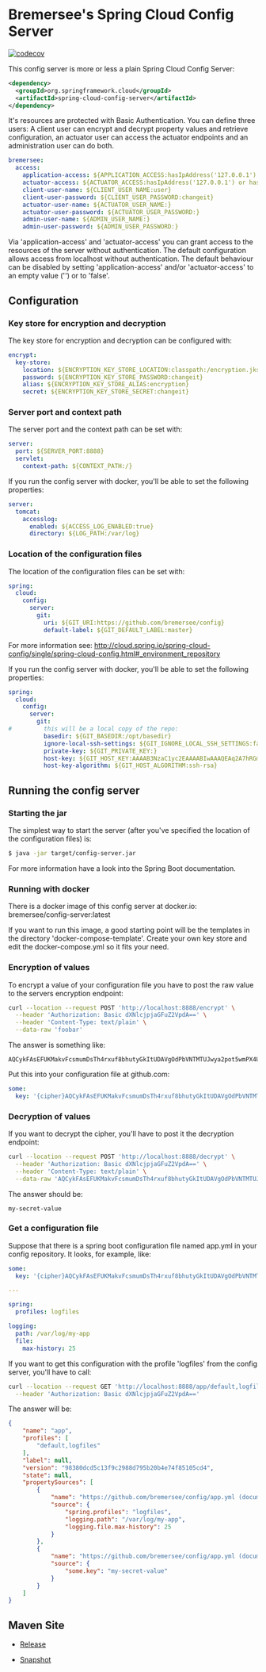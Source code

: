 # Bremersee's Spring Cloud Config Server

[![codecov](https://codecov.io/gh/bremersee/config-server/branch/develop/graph/badge.svg)](https://codecov.io/gh/bremersee/config-server)

This config server is more or less a plain Spring Cloud Config Server:

```xml
<dependency>
  <groupId>org.springframework.cloud</groupId>
  <artifactId>spring-cloud-config-server</artifactId>
</dependency>
```

It's resources are protected with Basic Authentication. You can define three users: 
A client user can encrypt and decrypt property values and retrieve configuration,
an actuator user can access the actuator endpoints and an administration user can do both.

```yaml
bremersee:
  access:
    application-access: ${APPLICATION_ACCESS:hasIpAddress('127.0.0.1') or hasIpAddress('::1')}
    actuator-access: ${ACTUATOR_ACCESS:hasIpAddress('127.0.0.1') or hasIpAddress('::1')}
    client-user-name: ${CLIENT_USER_NAME:user}
    client-user-password: ${CLIENT_USER_PASSWORD:changeit}
    actuator-user-name: ${ACTUATOR_USER_NAME:}
    actuator-user-password: ${ACTUATOR_USER_PASSWORD:}
    admin-user-name: ${ADMIN_USER_NAME:}
    admin-user-password: ${ADMIN_USER_PASSWORD:}
```

Via 'application-access' and 'actuator-access' you can grant access to the resources of the server 
without authentication. The default configuration allows access from localhost without authentication.
The default behaviour can be disabled by setting 'application-access' and/or 'actuator-access' to an
empty value ('') or to 'false'.

## Configuration

### Key store for encryption and decryption

The key store for encryption and decryption can be configured with:

```yaml
encrypt:
  key-store:
    location: ${ENCRYPTION_KEY_STORE_LOCATION:classpath:/encryption.jks}
    password: ${ENCRYPTION_KEY_STORE_PASSWORD:changeit}
    alias: ${ENCRYPTION_KEY_STORE_ALIAS:encryption}
    secret: ${ENCRYPTION_KEY_STORE_SECRET:changeit}
```

### Server port and context path

The server port and the context path can be set with:

```yaml
server:
  port: ${SERVER_PORT:8888}
  servlet:
    context-path: ${CONTEXT_PATH:/}
```

If you run the config server with docker, you'll be able to set the following properties:

```yaml
server:
  tomcat:
    accesslog:
      enabled: ${ACCESS_LOG_ENABLED:true}
      directory: ${LOG_PATH:/var/log}
```

### Location of the configuration files

The location of the configuration files can be set with:

```yaml
spring:
  cloud:
    config:
      server:
        git:
          uri: ${GIT_URI:https://github.com/bremersee/config}
          default-label: ${GIT_DEFAULT_LABEL:master}
```

For more information see: 
http://cloud.spring.io/spring-cloud-config/single/spring-cloud-config.html#_environment_repository

If you run the config server with docker, you'll be able to set the following properties:

```yaml
spring:
  cloud:
    config:
      server:
        git:
#         this will be a local copy of the repo:
          basedir: ${GIT_BASEDIR:/opt/basedir}
          ignore-local-ssh-settings: ${GIT_IGNORE_LOCAL_SSH_SETTINGS:false}
          private-key: ${GIT_PRIVATE_KEY:}
          host-key: ${GIT_HOST_KEY:AAAAB3NzaC1yc2EAAAABIwAAAQEAq2A7hRGmdnm9tUDbO9IDSwBK6TbQa+PXYPCPy6rbTrTtw7PHkccKrpp0yVhp5HdEIcKr6pLlVDBfOLX9QUsyCOV0wzfjIJNlGEYsdlLJizHhbn2mUjvSAHQqZETYP81eFzLQNnPHt4EVVUh7VfDESU84KezmD5QlWpXLmvU31/yMf+Se8xhHTvKSCZIFImWwoG6mbUoWf9nzpIoaSjB+weqqUUmpaaasXVal72J+UX2B+2RPW3RcT0eOzQgqlJL3RKrTJvdsjE3JEAvGq3lGHSZXy28G3skua2SmVi/w4yCE6gbODqnTWlg7+wC604ydGXA8VJiS5ap43JXiUFFAaQ==}
          host-key-algorithm: ${GIT_HOST_ALGORITHM:ssh-rsa}
```

## Running the config server

### Starting the jar

The simplest way to start the server (after you've specified the location of the configuration 
files) is:

```bash
$ java -jar target/config-server.jar
```

For more information have a look into the Spring Boot documentation.

### Running with docker

There is a docker image of this config server at docker.io: bremersee/config-server:latest

If you want to run this image, a good starting point will be the templates in the directory 
'docker-compose-template'. Create your own key store and edit the docker-compose.yml so it fits
your need.

### Encryption of values

To encrypt a value of your configuration file you have to post the raw value to the servers 
encryption endpoint:

```bash
curl --location --request POST 'http://localhost:8888/encrypt' \
  --header 'Authorization: Basic dXNlcjpjaGFuZ2VpdA==' \
  --header 'Content-Type: text/plain' \
  --data-raw 'foobar'
```

The answer is something like:

```
AQCykFAsEFUKMakvFcsmumDsTh4rxuf8bhutyGkItUDAVgOdPbVNTMTUJwya2pot5wmPX4UEXhCShQ+aDu42CMQz4ap78QP7fdcruQYAbimbhGDmL9voyhNDCYQ6ywUQTXj8VfVo+KOL/LtQymoWljhhFHmzsXEG/cojvh0jpYKthPidWOpcmS10uMvrMgPQn9sCGGB/L1EBQjQsMGV+QnQHPn7dRhbmIlm6BJnOyrQPyUv+mqBLQEGoWxSBkm9TQPSyMHW926qpkL5gVHXzV/TDMbY3T5Te4eqv23QKTyuKMJ6usROsG1BJ1WH+fXTSt4gJtA2xJUm7DSIJfiUM0GkDqJ5A9S5uiHj0g9CptP4sXSK0HNnOiakVXU7SGEc4byA=
```

Put this into your configuration file at github.com:

```yaml
some:
  key: '{cipher}AQCykFAsEFUKMakvFcsmumDsTh4rxuf8bhutyGkItUDAVgOdPbVNTMTUJwya2pot5wmPX4UEXhCShQ+aDu42CMQz4ap78QP7fdcruQYAbimbhGDmL9voyhNDCYQ6ywUQTXj8VfVo+KOL/LtQymoWljhhFHmzsXEG/cojvh0jpYKthPidWOpcmS10uMvrMgPQn9sCGGB/L1EBQjQsMGV+QnQHPn7dRhbmIlm6BJnOyrQPyUv+mqBLQEGoWxSBkm9TQPSyMHW926qpkL5gVHXzV/TDMbY3T5Te4eqv23QKTyuKMJ6usROsG1BJ1WH+fXTSt4gJtA2xJUm7DSIJfiUM0GkDqJ5A9S5uiHj0g9CptP4sXSK0HNnOiakVXU7SGEc4byA='
```

### Decryption of values

If you want to decrypt the cipher, you'll have to post it the decryption endpoint:

```bash
curl --location --request POST 'http://localhost:8888/decrypt' \
  --header 'Authorization: Basic dXNlcjpjaGFuZ2VpdA==' \
  --header 'Content-Type: text/plain' \
  --data-raw 'AQCykFAsEFUKMakvFcsmumDsTh4rxuf8bhutyGkItUDAVgOdPbVNTMTUJwya2pot5wmPX4UEXhCShQ+aDu42CMQz4ap78QP7fdcruQYAbimbhGDmL9voyhNDCYQ6ywUQTXj8VfVo+KOL/LtQymoWljhhFHmzsXEG/cojvh0jpYKthPidWOpcmS10uMvrMgPQn9sCGGB/L1EBQjQsMGV+QnQHPn7dRhbmIlm6BJnOyrQPyUv+mqBLQEGoWxSBkm9TQPSyMHW926qpkL5gVHXzV/TDMbY3T5Te4eqv23QKTyuKMJ6usROsG1BJ1WH+fXTSt4gJtA2xJUm7DSIJfiUM0GkDqJ5A9S5uiHj0g9CptP4sXSK0HNnOiakVXU7SGEc4byA='
```

The answer should be:

```
my-secret-value
```

### Get a configuration file

Suppose that there is a spring boot configuration file named app.yml in your config repository.
It looks, for example, like:

```yaml
some:
  key: '{cipher}AQCykFAsEFUKMakvFcsmumDsTh4rxuf8bhutyGkItUDAVgOdPbVNTMTUJwya2pot5wmPX4UEXhCShQ+aDu42CMQz4ap78QP7fdcruQYAbimbhGDmL9voyhNDCYQ6ywUQTXj8VfVo+KOL/LtQymoWljhhFHmzsXEG/cojvh0jpYKthPidWOpcmS10uMvrMgPQn9sCGGB/L1EBQjQsMGV+QnQHPn7dRhbmIlm6BJnOyrQPyUv+mqBLQEGoWxSBkm9TQPSyMHW926qpkL5gVHXzV/TDMbY3T5Te4eqv23QKTyuKMJ6usROsG1BJ1WH+fXTSt4gJtA2xJUm7DSIJfiUM0GkDqJ5A9S5uiHj0g9CptP4sXSK0HNnOiakVXU7SGEc4byA='

---

spring:
  profiles: logfiles

logging:
  path: /var/log/my-app
  file:
    max-history: 25
```

If you want to get this configuration with the profile 'logfiles' from the config server, you'll
have to call:

```bash
curl --location --request GET 'http://localhost:8888/app/default,logfiles' \
  --header 'Authorization: Basic dXNlcjpjaGFuZ2VpdA=='
```

The answer will be:

```json
{
    "name": "app",
    "profiles": [
        "default,logfiles"
    ],
    "label": null,
    "version": "98380dcd5c13f9c2988d795b20b4e74f85105cd4",
    "state": null,
    "propertySources": [
        {
            "name": "https://github.com/bremersee/config/app.yml (document #1)",
            "source": {
                "spring.profiles": "logfiles",
                "logging.path": "/var/log/my-app",
                "logging.file.max-history": 25
            }
        },
        {
            "name": "https://github.com/bremersee/config/app.yml (document #0)",
            "source": {
                "some.key": "my-secret-value"
            }
        }
    ]
}
```

## Maven Site

- [Release](https://bremersee.github.io/config-server/index.html)

- [Snapshot](https://nexus.bremersee.org/repository/maven-sites/config-server/2.0.0-SNAPSHOT/index.html)
